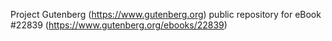 Project Gutenberg (https://www.gutenberg.org) public repository for eBook #22839 (https://www.gutenberg.org/ebooks/22839)
